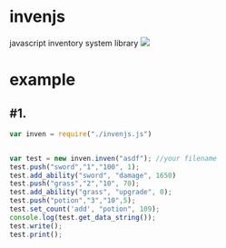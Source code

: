 # invenjs
javascript inventory system library
<a href="https://simpleicons.org/"><img src="https://img.shields.io/badge/-JavaScript-F7DF1E?style=flat&logo=javascript&logoColor=white"/></a>

<h1>example</h1>

<h2>#1.</h2>

```js
var inven = require("./invenjs.js")


var test = new inven.inven("asdf"); //your filename
test.push("sword","1","100", 1);
test.add_ability("sword", "damage", 1650)
test.push("grass","2","10", 70);
test.add_ability("grass", "upgrade", 0);
test.push("potion","3","10",5);
test.set_count('add', "potion", 109);
console.log(test.get_data_string());
test.write();
test.print();
```
